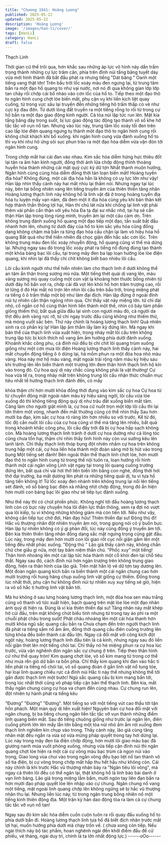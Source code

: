 ```yaml
---
title: "Chương 1941: Hoàng Lương"
published: 2025-05-22
updated: 2025-05-22
description: 'Hoàng Lương'
image: '/images/han-li/cover/'
tags: [HanLi]
category: HanLi
draft: false
---
```


Thạch Linh

Thời gian cứ thế trôi qua, hơn khắc sau những áp lực vô hình này
dần trầm trọng thành những cự lực trăm cân, phía trên đỉnh núi
tầng băng tuyết dày vừa mới hình thành đã bắt đầu phát ra nhưng
tiếng "Dát băng "
Oanh một tiếng vang thật lớn!
Trên bầu trời lốc xoáy màu đen ngưng lại, từ trung tâm bắn ra một
đạo hồ quang to như vại nước, nơi nó đi qua không gian lớp lớp
tan chảy rồi chớp cái bổ nhào vào cơn lốc của hố to.
Tiếp theo một đạo thô to ngân hình cung chợt lóe biến mất, phụ
cận vụ khí liền kịch liệt quay cuồng, từ trong vực sâu lại truyền
đến những tiếng hô trầm thấp có vẻ như cực kỳ đau đớn.
Từ dưới lòng đất truyền ra một tiếng rống to rồi từ trong cự hố
bắn ra một đạo giao động kinh người.
Cả tòa núi lập tức run lên.
Mặt kia tầng băng dày trong suốt, bị lực giao động tác động tạo
thành vô số khe hở tấc tấc vở vụn nổ tan.
Nhưng vào lúc này, trung tâm lốc xoáy tối đen trên cao lấp lóe
điện quang ngưng tụ thành một đạo thô to ngân hình cung rồi
không chút khách khí bổ xuống.
khi ngân hình cung vừa đánh xuống hố to thì vụ khí như hô ứng
sôi sục phun trào ra một đạo hỏa diễm vừa vặn đón tới ngân hình
cung.

Trong chớp mắt hai cái đan vào nhau.
Kim sắc hỏa diễm hừng hực thiêu đốt lại tản ra âm hàn kinh
người, đồng thời ánh lửa chớp động thỉnh thoảng huyễn hóa
thành những cái mặt quỷ cực kỳ dữ tợn
Nhất thanh muộn hưởng, Ngân hình cùng cùng hỏa diễm đồng
thời tán loạn biến mất!
Hoàng tuyền địa hỏa? Không đúng, một cái địa hỏa hẳn là không
có uy lực lớn như vậy! Hàn lập nhìn thấy cảnh này hai mắt nhíu
lại thầm nói.
Nhưng ngay tại lúc này, bên tai bỗng nhiên vang lên tiếng truyền
âm của thiên thiền tăng nhân
Hoàng lương thạch linh này không hổ là linh vật đã ở trong hoàng
tuyền địa hỏa tu luyện mấy vạn năm, đã đem một ít địa hỏa cùng
yêu khí bản thân kết hợp thành thần thông lợi hại, Hàn thí chủ lát
nữa khi chống lại linh vật phải thêm vài phần cẩn thận với yêu
hỏa
Đa tạ đại sư nhắc nhở, tại hạ sẽ cẩn thận Hàn lập trong lòng rùng
mình, truyền âm lại một câu cảm ơn.
Trên không trung đánh xuống hồ quang một đạo tiếp một đạo, tần
suất bắt đầu nhanh hơn lên, nhưng từ dưới đáy của hố to kim sắc
yêu hỏa cũng đồng dạng không chậm mà bắn ra từng đạo hỏa
cầu chặn lại làm vô hiệu hóa hồ quang
Bất quá như thế hiển nhiên đã chọc giận đến hắc sắc cơn lốc.
Trên không trung màu đen lốc xoáy nhuyễn động, hồ quang cũng
vì thế mà dừng lại.
Nhưng ngay sau đó trong lốc xoáy phát ra tiếng nổ đùng đùng tạo
thành một khỏa bàng bạc lôi cầu, tại trong mây đen ba lạp loạn
hưởng lòe lòe điện quang, khi nhìn lại đã thấy chi chít không biết
bao nhiêu lôi cầu.

Lôi cầu kinh người như thế hiển nhiên làm cho thạch linh ở dưới
không thể an tâm ẩn thân trong sương mù nữa.
Một tiếng thét quái dị vang lên, màu vàng sương mù quay cuồng
một con vật lạ khoảng hơn thước bỗng nhiên từ dưới đáy hố bắn
vọt ra, chớp cái đã vọt lên khỏi hố hơn trăm trượng cao, rồi lơ
lửng ở đó
Hai mắt nó trợn lên nhin lôi cầu trên bầu trời, trong miệng phát ra
tiếng ô ô trầm thấp một bộ như lâm đại địch.
Hàn lập đứng ở ngoài đỉnh núi tự nhiên cẩn thận ngóng nhìn qua.
Chỉ thấy vật này miệng lớn. tứ chi dài nhỏ, cổ ngắn cơ hồ cùng
thân hình liền thành một thể, nhìn có bảy tám phần giống thiềm
thừ, bất quá giữa đầu lại sinh con ngươi màu đỏ, cả người da thịt
đều ánh vàng rực rỡ, tứ chi ngay trước đầu cũng không như
thiềm thừ, mà móng vuốt sắc bén.
Thứ này chính là hoàng lương thạch linh! Quả nhiên sinh ra có
phần kỳ lạ! Hàn lập âm thầm lấy làm kỳ đứng lên.
Mà ngay khi bản thể của thạch linh vừa xuất hiện, trong nháy mắt
lôi cầu trên không trung lập tức bị kích thích nổ vang ầm ầm
hướng phía dưới đánh xuống.
Khoảnh khắc công phu, cả đỉnh núi đều bị chi chít lôi quang trùm
xuống giống như một cơn mưa lôi điện
Hoàng lương thạch linh thấy cảnh này, hai mắt chuyển động tiếng
ô ô dừng lại, há mồm phun ra một đóa hoa nhỏ màu vàng.
Hoa này mơ hồ màu vàng, mặt ngoài trải rộng năm màu ký hiệu
sau khi trướng lên lền biến thành một trượng lớn đem thân hình
thạch linh hộ kín vào trong đó.
Cự hoa quỷ dị này chắc cũng không phải là vật thường!
Cự hoa vừa tế ra, trong nháy mắt trên không trung lôi cầu nhận
thức chuẩn mục tiêu nhất tề hướng thạch linh đánh đến, có mấy

khỏa thậm chí hơn mười khỏa đồng thời đụng vào kim sắc cự hoa
Cự hoa từ từ chuyển động mặt ngoài năm màu ký hiệu sáng ngời,
lôi cầu vừa lóe xuống đó thì không tiếng động quỷ dị như trâu đất
xuống biển mất tăm.
Càng làm cho người giật mình là, cự hoa cứ nuốt trọn một lớp lôi
cầu thì lại lớn thêm một vòng, nhanh đến mắt thường cũng có thể
nhìn thấy
Sau hơn mười ba đạo, kim sắc cự hoa rõ ràng lớn hơn nhiều so
với trước.
Kể từ đó, tốc độ cắn nuốt lôi cầu của cự hoa cũng vì thế mà tăng
lên nhiều, bất quá trong khoảnh khắc công phu, lôi cầu đầy trời đã
bị cự hoa hấp sạch không còn.
Mà hoàng lương thạch linh tránh ở dưới cự hoa dường như cả
lông tóc cũng chưa tổn hại, thậm chí nhìn thấy tình hình này còn
vui sướng kêu lên lanh lảnh.
Chỉ thấy thạch linh thóp bụng đột nhiên nhắm cự hoa trên không
trung hấp một cái, cự hoa liền hóa thành một đoàn sáng mờ bị hút
vào trong bụng
Một tiếng sét đánh!
Bên ngoài thân thể thạch linh chợt lóe, hơn mười đạo thô to ngân
hình cung từ trong thể nội tuôn ra, loạn hưởng rồi hình thành một
cái ngân võng
Linh vật ngay tại trong lôi quang cuồng trướng đứng lên, bất quá
chỉ vài hơi thở liền biến lớn bằng con nghé, đồng thời hơi thở đại
trướng, ba mắt dương lên phát ra những tiếng quái dị, tu vi tựa hồ
tăng tiến không ít!
Từ lốc xoáy đen nhánh trên không trung lại nổi lên tiếng sét đánh,
vô số bàng bạc điện xà nhằng nhịt chớp động, trong đó ẩn hiện
hơn mười con bàng bạc lôi giao như sẽ tiếp tục đánh xuống.

Như thế này thì có chút phiền phức. Không nghĩ tới đầu hoàng
lương thạch linh còn có bực này chuyển hóa lôi điện lực thần
thông, xem ra đợi nó vượt qua lôi kiếp, tu vi không những không
giảm mà còn tiến tới. Nếu như vậy, không cần tiếp tục chờ đợi,
Hàn đạo hữu! Thiên thiền đại sư! Động thủ đi!
Hắc vũ thượng nhân đột nhiên truyền âm nói, trong giọng nói có ý
buồn bực.
Hàn lập tự nhiên không có ý gì phản đối, lúc này cũng đồng ý
truyền âm tới.
Bên kia thiên thiền tăng nhân đồng dạng sắc mặt ngưng trọng
cũng gật đầu.
Lúc này, trong mây đen hơn mười con lôi giao rốt cục nổi giận
gầm lên một tiếng đều nhất phác xuống.
"Động thủ "
Lão giả thấy cảnh này, không chần chừ che giấu gì nữa, một tay
bấm niệm thần chú.
"Phốc xuy" một tiếng!
Thân hình nhoáng lên một cái lập tức hóa thành một cỗ khói đen
tại chỗ tiêu thất.
Ngay sau đó, cách đỉnh núi hơn ngàn trượng trên không trung
giao động, hiện ra thân hình của lão giả.
Trên mặt hắn lộ vẻ dữ tợn tay dương lên.
Một đoàn ngân quang kích bắn ra biến thành một cái ngân chung
cao hơn mười trượng rồi hung hăng chụp xuống linh vật giống cự
thiềm.
Đồng trong lúc nhất thời, phụ cận hư không đỉnh núi tự nhiên xuy
xuy tiếng xé gió, hiện ra vô số hắc ti hướng linh vật bắn tới.

Mà hư không ở sau lưng hoàng lương thạch linh, một đóa hoa
sen màu trắng cũng vô thanh vô tức xuất hiện, bạch quang trên
mặt lòe lòe một đạo nhân ảnh quỷ dị hiện ra.
Đúng là vị kia thiên thiền đại sư!
Tăng nhân này mắt khép hờ cúi đầu, trên mặt không chút biểu
tình nhưng từ trong tay áo phi ra một chuỗi phật châu trong suốt!
Phật châu nhoáng lên một cái hóa thanh hơn mười khỏa ngũ sắc
quang cầu bắn ra
Chưa chạm đến trên người thạch linh đã phát ra tiếng sấm nổ ầm
ầm, đồng thời quang cầu điên cuồng trướng lên từng khỏa đều
biến thành cái đầu lớn.
Ngay cả đối mặt với công kích đột ngột này, hoàng lương thạch
linh đầu tiên là cả kinh, nhưng ngay sau đó liền nổi giận thét lên
một tiếng chói tai.
Chỉ thấy nó hé miệng phun ra cự hoa lúc trước, vừa vặn nghênh
đón ngân sắc cự chung ở trên.
Tiếp theo thân hình cứ như thế quay tròn!
Kim quang chợt lóe, vô số kim mang từ trong cơ thể như mưa rền
gió dữ bắn ra bốn phía.
Chỉ thấy kim quang khi đan vào hắc ti liền phát ra tiếng nổ chói
tai, vô số quang đoàn ở gần linh vật nổ tung tóe, hai loại linh
quang chiếu rực cả đỉnh núi
Hắc ti này thế nhưng không thể tới gần được thạch linh một
bước!
Ngũ sắc quang cầu bị kim mang bắn tới, trong lúc nhất thời cũng
vô pháp tiếp cận bản thể thạch linh.
Bên kia, mắt thấy ngân chung cùng cự hoa va chạm đến cùng
nhau. Cự chung run lên, đột nhiên tự hành phát ra tiếng kêu

"Đương" "Đương" "Đương".
Một tiếng so với một tiếng vút cao thấu tới tận hồn phách.
Một màn quỷ dị liền xuất hiện!
Nguyên bản cự hoa đối mặt với ngân chung, bị ba tiếng chung
ngân liền tấc tấc vỡ vụn thành những điểm linh quang biến mất.
Sau đó tiếng chuông giống như trước lại ngân lên, điên cuồng
phình lớn lên mấy lần lớn bằng một tòa núi nhỏ ầm ầm rơi xuống
đem thạch linh nghiêm kín chụp vào trong.
Thấy cảnh này, lão giả cùng tăng nhân mặt đều ngẩn ra vừa sợ
vừa mừng pháp quyết trong tay hơi dừng lại.
Lúc này trong mây đen tia điện chớp động, hơn mười lôi giao màu
bạc đã giương nanh múa vuốt phóng xuống, nhưng vừa tiếp cận
đỉnh núi thì ngân quang chợt lóe hiện ra một cái cự võng màu bạc
trùm cả ngọn núi vào trong,
Giao long vùa chui vào trong ngân võng đều bạo liệt nổ tan thành
vô số tia điện, bị cự võng trong chớp mắt hấp thu hết hầu như
không còn.
Cái này chính là khi trước Hắc vũ thượng nhân bày ra "Ngân tiêu
lôi võng", mà ngay cả thiên lôi đều có thể ngăn lại, thật không hổ
là linh bảo bài danh ở vạn linh bảng.
Lão giả trong miệng lẩm bẩm, mười ngón tay liên đạn bắn ra hơn
mười đạo pháp quyết lóe lên nhập vào cự chung.
Ngân chung nổ vang một tiếng, mặt ngoài linh quang chớp lên
không ngừng sẽ bị hắc vũ thượng nhân thu lại.
Nhưng liền lúc này, từ trong ngân trung bỗng nhiên nổ một tiếng
kinh thiên động địa.
Một trận kỳ hàn dao động tỏa ra làm cả cự chung tấc tấc vỡ vụn
nổ tan!

Ngay sau đó kim sắc hỏa diễm cuồn cuộn tuôn ra rồi quay đầu
xuống hố to phía dưới bắn đi.
Hoàng lương thạch linh tựa hồ đã biết địch nhân trước mắt lợi
hại, muốn hướng phía dưới mà chạy trốn về.
( chưa xong còn tiếp. Nếu ngài thích này bộ tác phẩm, hoan
nghênh ngài đến khởi điểm đầu đề cử phiếu, vé tháng, ngài duy
trì, chính là ta lớn nhất động lực.)
------oOo------
